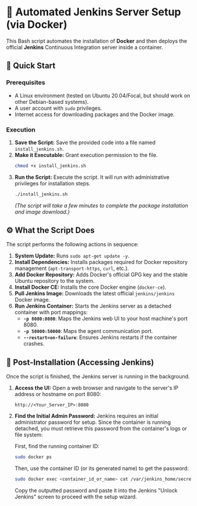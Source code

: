 # 🐳 Automated Jenkins Server Setup (via Docker)

This Bash script automates the installation of **Docker** and then deploys the official **Jenkins** Continuous Integration server inside a container.

## 🚀 Quick Start

### Prerequisites

* A Linux environment (tested on Ubuntu 20.04/Focal, but should work on other Debian-based systems).
* A user account with `sudo` privileges.
* Internet access for downloading packages and the Docker image.

### Execution

1.  **Save the Script:** Save the provided code into a file named `install_jenkins.sh`.
2.  **Make it Executable:** Grant execution permission to the file.
    ```bash
    chmod +x install_jenkins.sh
    ```
3.  **Run the Script:** Execute the script. It will run with administrative privileges for installation steps.
    ```bash
    ./install_jenkins.sh
    ```
    *(The script will take a few minutes to complete the package installation and image download.)*

## ⚙️ What the Script Does

The script performs the following actions in sequence:

1.  **System Update:** Runs `sudo apt-get update -y`.
2.  **Install Dependencies:** Installs packages required for Docker repository management (`apt-transport-https`, `curl`, etc.).
3.  **Add Docker Repository:** Adds Docker's official GPG key and the stable Ubuntu repository to the system.
4.  **Install Docker CE:** Installs the core Docker engine (`docker-ce`).
5.  **Pull Jenkins Image:** Downloads the latest official `jenkins/jenkins` Docker image.
6.  **Run Jenkins Container:** Starts the Jenkins server as a detached container with port mappings:
    * **`-p 8080:8080`**: Maps the Jenkins web UI to your host machine's port 8080.
    * **`-p 50000:50000`**: Maps the agent communication port.
    * **`--restart=on-failure`**: Ensures Jenkins restarts if the container crashes.

## 🔑 Post-Installation (Accessing Jenkins)

Once the script is finished, the Jenkins server is running in the background.

1.  **Access the UI:** Open a web browser and navigate to the server's IP address or hostname on port 8080:
    ```
    http://<Your_Server_IP>:8080
    ```

2.  **Find the Initial Admin Password:** Jenkins requires an initial administrator password for setup. Since the container is running detached, you must retrieve this password from the container's logs or file system:

    First, find the running container ID:
    ```bash
    sudo docker ps
    ```
    Then, use the container ID (or its generated name) to get the password:
    ```bash
    sudo docker exec <container_id_or_name> cat /var/jenkins_home/secrets/initialAdminPassword
    ```
    Copy the outputted password and paste it into the Jenkins "Unlock Jenkins" screen to proceed with the setup wizard.